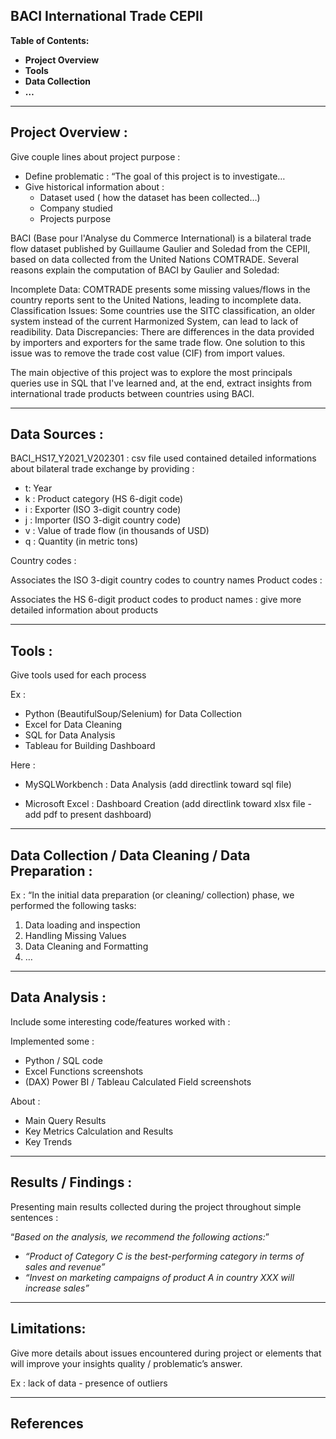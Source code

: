 ## **BACI International Trade CEPII**

**Table of Contents:**

- **Project Overview**
- **Tools**
- **Data Collection**
- **…**

---

## **Project Overview :**

Give couple lines about project purpose :

- Define problematic : “The goal of this project is to investigate…
- Give historical information about :
    - Dataset used ( how the dataset has been collected…)
    - Company studied
    - Projects purpose

BACI (Base pour l'Analyse du Commerce International) is a bilateral trade flow dataset published by Guillaume Gaulier and Soledad from the CEPII, based on data collected from the United Nations COMTRADE. Several reasons explain the computation of BACI by Gaulier and Soledad:

Incomplete Data: COMTRADE presents some missing values/flows in the country reports sent to the United Nations, leading to incomplete data.
Classification Issues: Some countries use the SITC classification, an older system instead of the current Harmonized System, can lead to lack of readibility.
Data Discrepancies: There are differences in the data provided by importers and exporters for the same trade flow. One solution to this issue was to remove the trade cost value (CIF) from import values.

The main objective of this project was to explore the most principals queries use in SQL that I've learned and, at the end, extract insights from international trade products between countries using BACI.

---

## **Data Sources :**

BACI_HS17_Y2021_V202301 : csv file used contained detailed informations about bilateral trade exchange by providing :

- t: Year
- k : Product category (HS 6-digit code)
- i : Exporter (ISO 3-digit country code)
- j : Importer (ISO 3-digit country code)
- v : Value of trade flow (in thousands of USD)
- q : Quantity (in metric tons)

Country codes :

Associates the ISO 3-digit country codes to country names
Product codes :

Associates the HS 6-digit product codes to product names : give more detailed information about products

---

## **Tools :**

Give tools used for each process

Ex :

- Python (BeautifulSoup/Selenium) for Data Collection
- Excel for Data Cleaning
- SQL for Data Analysis
- Tableau for Building Dashboard

Here :

- MySQLWorkbench : Data Analysis (add directlink toward sql file)

- Microsoft Excel : Dashboard Creation (add directlink toward xlsx file - add pdf to present dashboard)

---

## **Data Collection / Data Cleaning / Data Preparation :**

Ex : “In the initial data preparation (or cleaning/ collection) phase, we performed the following tasks:

1. Data loading and inspection
2. Handling Missing Values
3. Data Cleaning and Formatting
4. …

---

## **Data Analysis :**

Include some interesting code/features worked with :

Implemented some :

- Python / SQL code
- Excel Functions screenshots
- (DAX) Power BI / Tableau Calculated Field screenshots

About :

- Main Query Results
- Key Metrics Calculation and Results
- Key Trends

---

## **Results / Findings :**

Presenting main results collected during the project throughout simple sentences :

“*Based on the analysis, we recommend the following actions:*”

- *“Product of Category C is the best-performing category in terms of sales and revenue”*
- *“Invest on marketing campaigns of product A in country XXX will increase sales”*

---

## **Limitations:**

Give more details about issues encountered during project or elements that will improve your insights quality / problematic’s answer.

Ex : lack of data - presence of outliers

---

## **References**
